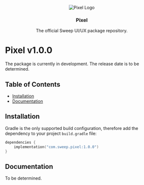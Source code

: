 <p align="center">
    <img alt="Pixel Logo" src="">
</p>

<h3 align='center'>Pixel</h3>

<p align='center'>
    The official Sweep UI/UX package repository.
</p>


# Pixel v1.0.0

The package is currently in development. The release date is to be determined.


## Table of Contents

- [Installation](#installation)
- [Documentation](#documentation)


## Installation

Gradle is the only supported build configuration, therefore add the dependency to your project `build.gradle` file:

```kotlin
dependencies {
    implementation("com.sweep.pixel:1.0.0")
}
```


## Documentation

To be determined.
